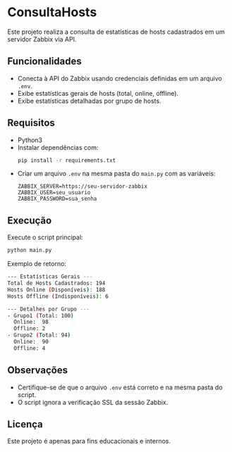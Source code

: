 # ConsultaHosts

Este projeto realiza a consulta de estatísticas de hosts cadastrados em um servidor Zabbix via API.

## Funcionalidades
- Conecta à API do Zabbix usando credenciais definidas em um arquivo `.env`.
- Exibe estatísticas gerais de hosts (total, online, offline).
- Exibe estatísticas detalhadas por grupo de hosts.

## Requisitos
- Python3
- Instalar dependências com:
  ```bash
  pip install -r requirements.txt
  ```
- Criar um arquivo `.env` na mesma pasta do `main.py` com as variáveis:
  ```env
  ZABBIX_SERVER=https://seu-servidor-zabbix
  ZABBIX_USER=seu_usuario
  ZABBIX_PASSWORD=sua_senha
  ```

## Execução
Execute o script principal:
```bash
python main.py
```
Exemplo de retorno:
```bash
--- Estatísticas Gerais ---
Total de Hosts Cadastrados: 194
Hosts Online (Disponíveis): 188
Hosts Offline (Indisponíveis): 6

--- Detalhes por Grupo ---
- Grupo1 (Total: 100)
  Online:  98
  Offline: 2
- Grupo2 (Total: 94)
  Online:  90
  Offline: 4
```

## Observações
- Certifique-se de que o arquivo `.env` está correto e na mesma pasta do script.
- O script ignora a verificação SSL da sessão Zabbix.

## Licença
Este projeto é apenas para fins educacionais e internos.
